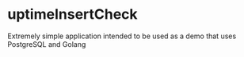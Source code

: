 # uptimeInsertCheck
Extremely simple application intended to be used as a demo that uses PostgreSQL and Golang
